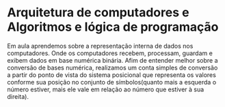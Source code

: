 # Arquitetura de computadores e Algoritmos e lógica de programação
Em aula aprendemos sobre a representação interna de dados nos computadores. Onde os computadores recebem, processam, guardam e exibem dados em base numérica binária. Afim de entender melhor sobre a conversão de bases numérica, realizamos um conta simples de conversão a partir do ponto de vista do sistema posicional que representa os valores conforme sua posição no conjunto de símbolos(quanto mais a esquerda o número estiver, mais ele vale em relação ao número que estiver à sua direita).
